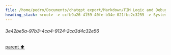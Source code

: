 ```yaml
---
file: /home/pedro/Documents/chatgpt_export/Markdown/FIM Logic and Debugging.md
heading_stack: <root> -> ccfb9a26-4159-40fe-b34e-021fbc2c3255 -> System -> ec3e3103-d827-4adc-88e3-b58200f32ea1 -> System -> aaa24904-7ec6-4e44-875c-31e21b7e874c -> User -> 3e42be5a-97b3-4ca4-9124-2ca3d4c32e56
---
```

###### 3e42be5a-97b3-4ca4-9124-2ca3d4c32e56
[parent ⬆️](#aaa24904-7ec6-4e44-875c-31e21b7e874c)
